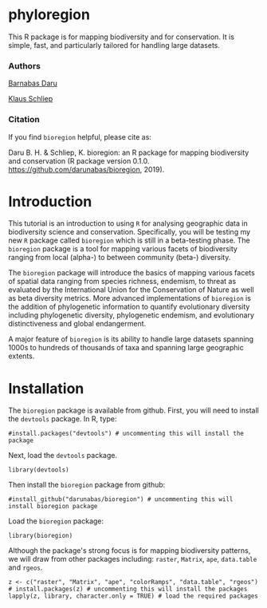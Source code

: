 # phyloregion
This R package is for mapping biodiversity and for conservation. It is simple, fast, and particularly tailored for handling large datasets.
### Authors
[Barnabas Daru](https://barnabasdaru.com/) 

[Klaus Schliep](https://kschliep.netlify.com/)
### Citation
If you find ```bioregion``` helpful, please cite as:

Daru B. H. & Schliep, K. bioregion: an R package for mapping biodiversity and conservation (R package version 0.1.0. https://github.com/darunabas/bioregion, 2019).
# Introduction
This tutorial is an introduction to using `R` for analysing geographic data in biodiversity science and conservation. Specifically, you will be testing my new `R` package called `bioregion` which is still in a beta-testing phase. The `bioregion` package is a tool for mapping various facets of biodiversity ranging from local (alpha-) to between community (beta-) diversity.

The `bioregion` package will introduce the basics of mapping various facets of spatial data ranging from species richness, endemism, to threat as evaluated by the International Union for the Conservation of Nature as well as beta diversity metrics. More advanced implementations of `bioregion` is the addition of phylogenetic information to quantify evolutionary diversity including phylogenetic diversity, phylogenetic endemism, and evolutionary distinctiveness and global endangerment.

A major feature of `bioregion` is its ability to handle large datasets spanning 1000s to hundreds of thousands of taxa and spanning large geographic extents.
# Installation
The `bioregion` package is available from github. First, you will need to install the `devtools` package. In R, type:
```{r, echo=TRUE}
#install.packages("devtools") # uncommenting this will install the package
```
Next, load the `devtools` package.
```{r, message=FALSE, results='hide', warning=FALSE}
library(devtools)
```
Then install the `bioregion` package from github:
```{r, echo=TRUE}
#install_github("darunabas/bioregion") # uncommenting this will install bioregion package
```
Load the `bioregion` package:
```{r, echo=TRUE}
library(bioregion)
```
Although the package's strong focus is for mapping biodiversity patterns, we will draw from other packages including: `raster`, `Matrix`, `ape`, `data.table` and `rgeos`.

```{r, message=FALSE, results='hide', warning=FALSE}
z <- c("raster", "Matrix", "ape", "colorRamps", "data.table", "rgeos")
# install.packages(z) # uncommenting this will install the packages
lapply(z, library, character.only = TRUE) # load the required packages
```
